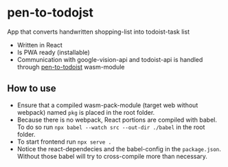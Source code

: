# pen-to-todojst

App that converts handwritten shopping-list into todoist-task list

- Written in React
- Is PWA ready (installable)
- Communication with google-vision-api and todoist-api is handled through [pen-to-todoist](https://github.com/niilz/pen-to-todoist) wasm-module

## How to use

- Ensure that a compiled wasm-pack-module (target web without webpack) named `pkg` is placed in the root folder.
- Because there is no webpack, React portions are compiled with babel. To do so run `npx babel --watch src --out-dir ./babel` in the root folder.
- To start frontend run `npx serve .`
- Notice the react-dependecies and the babel-config in the `package.json`. Without those babel will try to cross-compile more than necessary.
